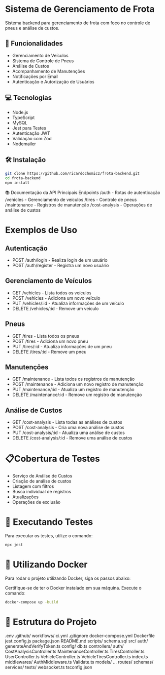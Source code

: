 # Sistema de Gerenciamento de Frota

Sistema backend para gerenciamento de frota com foco no controle de pneus e análise de custos.

## 🚀 Funcionalidades

- Gerenciamento de Veículos
- Sistema de Controle de Pneus
- Análise de Custos
- Acompanhamento de Manutenções
- Notificações por Email
- Autenticação e Autorização de Usuários

## 💻 Tecnologias

- Node.js
- TypeScript
- MySQL
- Jest para Testes
- Autenticação JWT
- Validação com Zod
- Nodemailer

## 🛠️ Instalação

```bash
git clone https://github.com/ricardochomicz/frota-backend.git
cd frota-backend
npm install
```

📚 Documentação da API
Principais Endpoints
/auth - Rotas de autenticação
/vehicles - Gerenciamento de veículos
/tires - Controle de pneus
/maintenance - Registros de manutenção
/cost-analysis - Operações de análise de custos

# Exemplos de Uso
## Autenticação
- POST /auth/login - Realiza login de um usuário
- POST /auth/register - Registra um novo usuário

## Gerenciamento de Veículos
- GET /vehicles - Lista todos os veículos
- POST /vehicles - Adiciona um novo veículo
- PUT /vehicles/:id - Atualiza informações de um veículo
- DELETE /vehicles/:id - Remove um veículo

## Pneus
- GET /tires - Lista todos os pneus
- POST /tires - Adiciona um novo pneu
- PUT /tires/:id - Atualiza informações de um pneu
- DELETE /tires/:id - Remove um pneu

## Manutenções
* GET /maintenance - Lista todos os registros de manutenção
* POST /maintenance - Adiciona um novo registro de manutenção
* PUT /maintenance/:id - Atualiza um registro de manutenção
* DELETE /maintenance/:id - Remove um registro de manutenção

## Análise de Custos
* GET /cost-analysis - Lista todas as análises de custos
* POST /cost-analysis - Cria uma nova análise de custos
* PUT /cost-analysis/:id - Atualiza uma análise de custos
* DELETE /cost-analysis/:id - Remove uma análise de custos


# 📋Cobertura de Testes
* Serviço de Análise de Custos
* Criação de análise de custos
* Listagem com filtros
* Busca individual de registros
* Atualizações
* Operações de exclusão

# 🧪 Executando Testes
Para executar os testes, utilize o comando:
```bash
npx jest
```

# 🐳 Utilizando Docker
Para rodar o projeto utilizando Docker, siga os passos abaixo:

Certifique-se de ter o Docker instalado em sua máquina.
Execute o comando:
```bash
docker-compose up -build
```

# 📂 Estrutura do Projeto
.env
.github/
    workflows/
        ci.yml
.gitignore
docker-compose.yml
Dockerfile
jest.config.js
package.json
README.md
scripts/
    schema.sql
src/
    auth/
        generateAndVerifyToken.ts
    config/
        db.ts
    controllers/
        auth/
        CostAnalysisController.ts
        MaintenanceController.ts
        TiresController.ts
        UserController.ts
        VehicleController.ts
        VehicleTiresController.ts
    index.ts
    middlewares/
        AuthMiddleware.ts
        Validate.ts
    models/
        ...
    routes/
    schemas/
    services/
    tests/
    websocket.ts
tsconfig.json